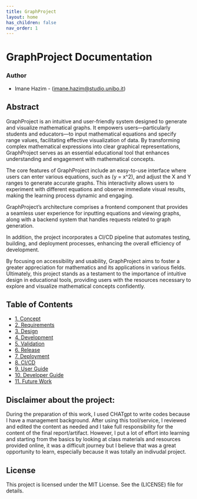 ```yaml
---
title: GraphProject
layout: home
has_children: false
nav_order: 1
---
```

# GraphProject Documentation

### Author
- Imane Hazim - (imane.hazim@studio.unibo.it)

## Abstract

GraphProject is an intuitive and user-friendly system designed to generate and visualize mathematical graphs. It empowers users—particularly students and educators—to input mathematical equations and specify range values, facilitating effective visualization of data. By transforming complex mathematical expressions into clear graphical representations, GraphProject serves as an essential educational tool that enhances understanding and engagement with mathematical concepts.

The core features of GraphProject include an easy-to-use interface where users can enter various equations, such as \(y = x^2\), and adjust the X and Y ranges to generate accurate graphs. This interactivity allows users to experiment with different equations and observe immediate visual results, making the learning process dynamic and engaging. 

GraphProject’s architecture comprises a frontend component that provides a seamless user experience for inputting equations and viewing graphs, along with a backend system that handles requests related to graph generation. 

In addition, the project incorporates a CI/CD pipeline that automates testing, building, and deployment processes, enhancing the overall efficiency of development. 

By focusing on accessibility and usability, GraphProject aims to foster a greater appreciation for mathematics and its applications in various fields. Ultimately, this project stands as a testament to the importance of intuitive design in educational tools, providing users with the resources necessary to explore and visualize mathematical concepts confidently.

## Table of Contents

- [1. Concept](sections/01-concept/index.md)
- [2. Requirements](sections/02-requirements/index.md)
- [3. Design](sections/03-design/index.md)
- [4. Development](sections/04-development/index.md)
- [5. Validation](sections/05-validation/index.md)
- [6. Release](sections/06-release/index.md)
- [7. Deployment](sections/07-deployment/index.md)
- [8. CI/CD](sections/08-cicd/index.md)
- [9. User Guide](sections/09-userguide/index.md)
- [10. Developer Guide](sections/10-devguide/index.md)
- [11. Future Work](sections/12-future/index.md)


## Disclaimer about the project:
During the preparation of this work, I used CHATgpt to write codes because I have a management background. After using this tool/service, I reviewed and edited the content as needed and I take full responsibility for the content of the final report/artifact. However, I put a lot of effort into learning and starting from the basics by looking at class materials and resources provided online, it was a difficult journey but I believe that was a great opportunity to learn, especially because it was totally an indivudal project.

## License

This project is licensed under the MIT License. See the (LICENSE) file for details.
